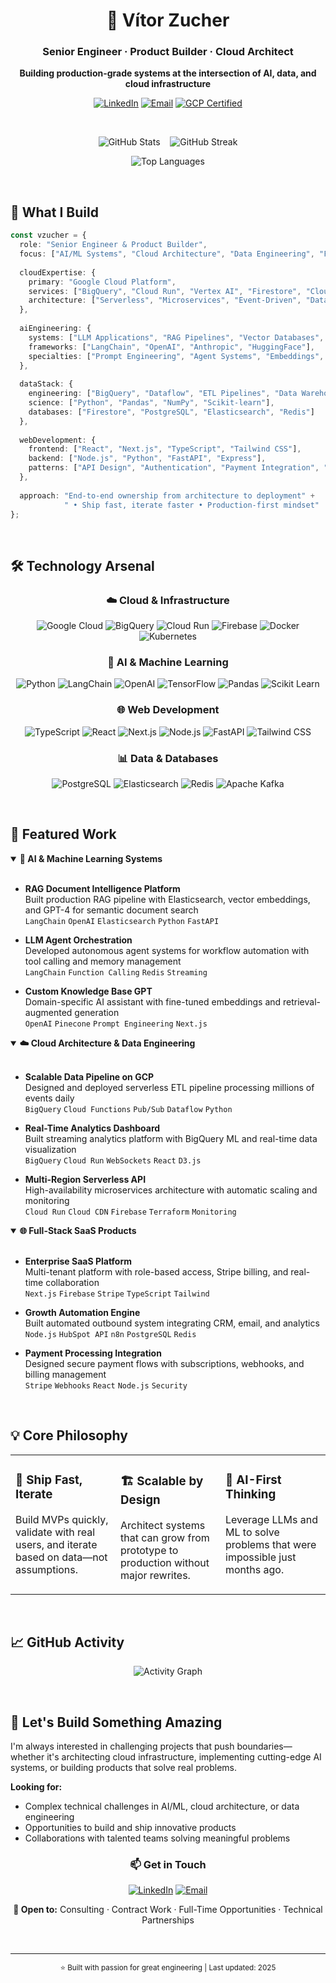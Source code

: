<div align="center">

# 👋 Vítor Zucher

### Senior Engineer · Product Builder · Cloud Architect

**Building production-grade systems at the intersection of AI, data, and cloud infrastructure**

[![LinkedIn](https://img.shields.io/badge/LinkedIn-0A66C2?style=flat-square&logo=linkedin&logoColor=white)](https://www.linkedin.com/in/vitorzucher)
[![Email](https://img.shields.io/badge/Email-EA4335?style=flat-square&logo=gmail&logoColor=white)](mailto:vitor@amplifyit.dev)
[![GCP Certified](https://img.shields.io/badge/GCP-Certified-4285F4?style=flat-square&logo=googlecloud&logoColor=white)](#)

</div>

<br/>

<div align="center">
  
![GitHub Stats](https://github-readme-stats.vercel.app/api?username=vzucher&show_icons=true&theme=github_dark&hide_border=true&bg_color=0D1117&title_color=4285F4&icon_color=4285F4&text_color=c9d1d9)
&nbsp;&nbsp;
![GitHub Streak](https://github-readme-streak-stats.herokuapp.com?user=vzucher&theme=github-dark-blue&hide_border=true&background=0D1117&stroke=4285F4&ring=4285F4&fire=FBBC04&currStreakLabel=c9d1d9)

![Top Languages](https://github-readme-stats.vercel.app/api/top-langs/?username=vzucher&layout=compact&theme=github_dark&hide_border=true&bg_color=0D1117&title_color=4285F4&text_color=c9d1d9&langs_count=8)

</div>

<br/>

## 🎯 What I Build

```typescript
const vzucher = {
  role: "Senior Engineer & Product Builder",
  focus: ["AI/ML Systems", "Cloud Architecture", "Data Engineering", "Full-Stack Products"],
  
  cloudExpertise: {
    primary: "Google Cloud Platform",
    services: ["BigQuery", "Cloud Run", "Vertex AI", "Firestore", "Cloud Functions"],
    architecture: ["Serverless", "Microservices", "Event-Driven", "Data Pipelines"]
  },
  
  aiEngineering: {
    systems: ["LLM Applications", "RAG Pipelines", "Vector Databases", "ML Workflows"],
    frameworks: ["LangChain", "OpenAI", "Anthropic", "HuggingFace"],
    specialties: ["Prompt Engineering", "Agent Systems", "Embeddings", "Fine-tuning"]
  },
  
  dataStack: {
    engineering: ["BigQuery", "Dataflow", "ETL Pipelines", "Data Warehousing"],
    science: ["Python", "Pandas", "NumPy", "Scikit-learn"],
    databases: ["Firestore", "PostgreSQL", "Elasticsearch", "Redis"]
  },
  
  webDevelopment: {
    frontend: ["React", "Next.js", "TypeScript", "Tailwind CSS"],
    backend: ["Node.js", "Python", "FastAPI", "Express"],
    patterns: ["API Design", "Authentication", "Payment Integration", "Real-time Systems"]
  },
  
  approach: "End-to-end ownership from architecture to deployment" + 
            " • Ship fast, iterate faster • Production-first mindset"
};
```

<br/>

## 🛠️ Technology Arsenal

<div align="center">

### ☁️ Cloud & Infrastructure
![Google Cloud](https://img.shields.io/badge/Google_Cloud-4285F4?style=for-the-badge&logo=googlecloud&logoColor=white)
![BigQuery](https://img.shields.io/badge/BigQuery-669DF6?style=for-the-badge&logo=googlebigquery&logoColor=white)
![Cloud Run](https://img.shields.io/badge/Cloud_Run-4285F4?style=for-the-badge&logo=googlecloud&logoColor=white)
![Firebase](https://img.shields.io/badge/Firebase-FFCA28?style=for-the-badge&logo=firebase&logoColor=black)
![Docker](https://img.shields.io/badge/Docker-2496ED?style=for-the-badge&logo=docker&logoColor=white)
![Kubernetes](https://img.shields.io/badge/Kubernetes-326CE5?style=for-the-badge&logo=kubernetes&logoColor=white)

### 🤖 AI & Machine Learning
![Python](https://img.shields.io/badge/Python-3776AB?style=for-the-badge&logo=python&logoColor=white)
![LangChain](https://img.shields.io/badge/LangChain-121212?style=for-the-badge&logo=chainlink&logoColor=white)
![OpenAI](https://img.shields.io/badge/OpenAI-412991?style=for-the-badge&logo=openai&logoColor=white)
![TensorFlow](https://img.shields.io/badge/TensorFlow-FF6F00?style=for-the-badge&logo=tensorflow&logoColor=white)
![Pandas](https://img.shields.io/badge/Pandas-150458?style=for-the-badge&logo=pandas&logoColor=white)
![Scikit Learn](https://img.shields.io/badge/scikit_learn-F7931E?style=for-the-badge&logo=scikit-learn&logoColor=white)

### 🌐 Web Development
![TypeScript](https://img.shields.io/badge/TypeScript-3178C6?style=for-the-badge&logo=typescript&logoColor=white)
![React](https://img.shields.io/badge/React-61DAFB?style=for-the-badge&logo=react&logoColor=black)
![Next.js](https://img.shields.io/badge/Next.js-000000?style=for-the-badge&logo=nextdotjs&logoColor=white)
![Node.js](https://img.shields.io/badge/Node.js-339933?style=for-the-badge&logo=nodedotjs&logoColor=white)
![FastAPI](https://img.shields.io/badge/FastAPI-009688?style=for-the-badge&logo=fastapi&logoColor=white)
![Tailwind CSS](https://img.shields.io/badge/Tailwind_CSS-06B6D4?style=for-the-badge&logo=tailwindcss&logoColor=white)

### 📊 Data & Databases
![PostgreSQL](https://img.shields.io/badge/PostgreSQL-4169E1?style=for-the-badge&logo=postgresql&logoColor=white)
![Elasticsearch](https://img.shields.io/badge/Elasticsearch-005571?style=for-the-badge&logo=elasticsearch&logoColor=white)
![Redis](https://img.shields.io/badge/Redis-DC382D?style=for-the-badge&logo=redis&logoColor=white)
![Apache Kafka](https://img.shields.io/badge/Apache_Kafka-231F20?style=for-the-badge&logo=apache-kafka&logoColor=white)

</div>

<br/>

## 🚀 Featured Work

<details open>
<summary><b>🧠 AI & Machine Learning Systems</b></summary>
<br/>

- **RAG Document Intelligence Platform**  
  Built production RAG pipeline with Elasticsearch, vector embeddings, and GPT-4 for semantic document search  
  `LangChain` `OpenAI` `Elasticsearch` `Python` `FastAPI`

- **LLM Agent Orchestration**  
  Developed autonomous agent systems for workflow automation with tool calling and memory management  
  `LangChain` `Function Calling` `Redis` `Streaming`

- **Custom Knowledge Base GPT**  
  Domain-specific AI assistant with fine-tuned embeddings and retrieval-augmented generation  
  `OpenAI` `Pinecone` `Prompt Engineering` `Next.js`

</details>

<details open>
<summary><b>☁️ Cloud Architecture & Data Engineering</b></summary>
<br/>

- **Scalable Data Pipeline on GCP**  
  Designed and deployed serverless ETL pipeline processing millions of events daily  
  `BigQuery` `Cloud Functions` `Pub/Sub` `Dataflow` `Python`

- **Real-Time Analytics Dashboard**  
  Built streaming analytics platform with BigQuery ML and real-time data visualization  
  `BigQuery` `Cloud Run` `WebSockets` `React` `D3.js`

- **Multi-Region Serverless API**  
  High-availability microservices architecture with automatic scaling and monitoring  
  `Cloud Run` `Cloud CDN` `Firebase` `Terraform` `Monitoring`

</details>

<details open>
<summary><b>🌐 Full-Stack SaaS Products</b></summary>
<br/>

- **Enterprise SaaS Platform**  
  Multi-tenant platform with role-based access, Stripe billing, and real-time collaboration  
  `Next.js` `Firebase` `Stripe` `TypeScript` `Tailwind`

- **Growth Automation Engine**  
  Built automated outbound system integrating CRM, email, and analytics  
  `Node.js` `HubSpot API` `n8n` `PostgreSQL` `Redis`

- **Payment Processing Integration**  
  Designed secure payment flows with subscriptions, webhooks, and billing management  
  `Stripe` `Webhooks` `React` `Node.js` `Security`

</details>

<br/>

## 💡 Core Philosophy

<table>
<tr>
<td width="33%" valign="top">

### 🎯 Ship Fast, Iterate
Build MVPs quickly, validate with real users, and iterate based on data—not assumptions.

</td>
<td width="33%" valign="top">

### 🏗️ Scalable by Design
Architect systems that can grow from prototype to production without major rewrites.

</td>
<td width="33%" valign="top">

### 🤖 AI-First Thinking
Leverage LLMs and ML to solve problems that were impossible just months ago.

</td>
</tr>
</table>

<br/>

## 📈 GitHub Activity

<div align="center">

![Activity Graph](https://github-readme-activity-graph.vercel.app/graph?username=vzucher&bg_color=0D1117&color=4285F4&line=4285F4&point=FBBC04&area=true&hide_border=true&custom_title=Contribution%20Graph)

</div>

<br/>

## 🤝 Let's Build Something Amazing

I'm always interested in challenging projects that push boundaries—whether it's architecting cloud infrastructure, implementing cutting-edge AI systems, or building products that solve real problems.

**Looking for:**
- Complex technical challenges in AI/ML, cloud architecture, or data engineering
- Opportunities to build and ship innovative products
- Collaborations with talented teams solving meaningful problems

<div align="center">

### 📫 Get in Touch

[![LinkedIn](https://img.shields.io/badge/LinkedIn-Let's_Connect-0A66C2?style=for-the-badge&logo=linkedin&logoColor=white)](https://www.linkedin.com/in/vitorzucher)
[![Email](https://img.shields.io/badge/Email-Send_Message-EA4335?style=for-the-badge&logo=gmail&logoColor=white)](mailto:vitor@amplifyit.dev)

**💬 Open to:** Consulting · Contract Work · Full-Time Opportunities · Technical Partnerships

<br/>

---

<sub>⭐️ Built with passion for great engineering | Last updated: 2025</sub>

</div>


